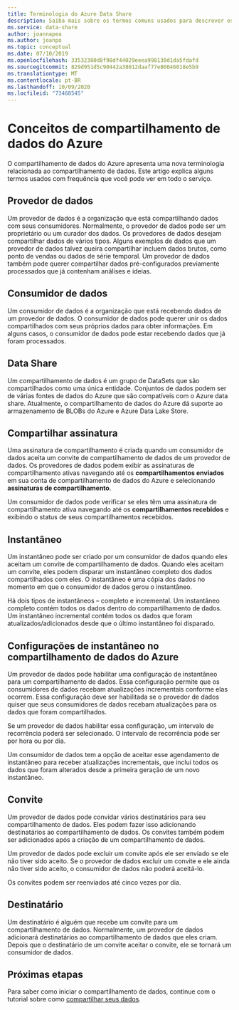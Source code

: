```yaml
---
title: Terminologia do Azure Data Share
description: Saiba mais sobre os termos comuns usados para descrever os recursos usados no compartilhamento de dados do Azure (provedor de dados, consumidor de dados, compartilhamento de dados, assinatura de compartilhamento, instantâneo, convite, destinatário.)
ms.service: data-share
author: joannapea
ms.author: joanpo
ms.topic: conceptual
ms.date: 07/10/2019
ms.openlocfilehash: 33532380d8f98df44029eeea998130d1da5fdafd
ms.sourcegitcommit: 829d951d5c90442a38012daaf77e86046018e5b9
ms.translationtype: MT
ms.contentlocale: pt-BR
ms.lasthandoff: 10/09/2020
ms.locfileid: "73468545"
---
```

# <a name="azure-data-share-concepts"></a>Conceitos de compartilhamento de dados do Azure 

O compartilhamento de dados do Azure apresenta uma nova terminologia relacionada ao compartilhamento de dados. Este artigo explica alguns termos usados com frequência que você pode ver em todo o serviço. 

## <a name="data-provider"></a>Provedor de dados

Um provedor de dados é a organização que está compartilhando dados com seus consumidores. Normalmente, o provedor de dados pode ser um proprietário ou um curador dos dados. Os provedores de dados desejam compartilhar dados de vários tipos. Alguns exemplos de dados que um provedor de dados talvez queira compartilhar incluem dados brutos, como ponto de vendas ou dados de série temporal. Um provedor de dados também pode querer compartilhar dados pré-configurados previamente processados que já contenham análises e ideias. 

## <a name="data-consumer"></a>Consumidor de dados 

Um consumidor de dados é a organização que está recebendo dados de um provedor de dados. O consumidor de dados pode querer unir os dados compartilhados com seus próprios dados para obter informações. Em alguns casos, o consumidor de dados pode estar recebendo dados que já foram processados. 

## <a name="data-share"></a>Data Share

Um compartilhamento de dados é um grupo de DataSets que são compartilhados como uma única entidade. Conjuntos de dados podem ser de várias fontes de dados do Azure que são compatíveis com o Azure data share. Atualmente, o compartilhamento de dados do Azure dá suporte ao armazenamento de BLOBs do Azure e Azure Data Lake Store. 

## <a name="share-subscription"></a>Compartilhar assinatura 

Uma assinatura de compartilhamento é criada quando um consumidor de dados aceita um convite de compartilhamento de dados de um provedor de dados. Os provedores de dados podem exibir as assinaturas de compartilhamento ativas navegando até os **compartilhamentos enviados** em sua conta de compartilhamento de dados do Azure e selecionando **assinaturas de compartilhamento**.

Um consumidor de dados pode verificar se eles têm uma assinatura de compartilhamento ativa navegando até os **compartilhamentos recebidos** e exibindo o status de seus compartilhamentos recebidos. 

## <a name="snapshot"></a>Instantâneo

Um instantâneo pode ser criado por um consumidor de dados quando eles aceitam um convite de compartilhamento de dados. Quando eles aceitam um convite, eles podem disparar um instantâneo completo dos dados compartilhados com eles. O instantâneo é uma cópia dos dados no momento em que o consumidor de dados gerou o instantâneo. 

Há dois tipos de instantâneos – completo e incremental. Um instantâneo completo contém todos os dados dentro do compartilhamento de dados. Um instantâneo incremental contém todos os dados que foram atualizados/adicionados desde que o último instantâneo foi disparado. 

## <a name="snapshot-settings-in-azure-data-share"></a>Configurações de instantâneo no compartilhamento de dados do Azure
 
Um provedor de dados pode habilitar uma configuração de instantâneo para um compartilhamento de dados. Essa configuração permite que os consumidores de dados recebam atualizações incrementais conforme elas ocorrem. Essa configuração deve ser habilitada se o provedor de dados quiser que seus consumidores de dados recebam atualizações para os dados que foram compartilhados. 

Se um provedor de dados habilitar essa configuração, um intervalo de recorrência poderá ser selecionado. O intervalo de recorrência pode ser por hora ou por dia. 

Um consumidor de dados tem a opção de aceitar esse agendamento de instantâneo para receber atualizações incrementais, que inclui todos os dados que foram alterados desde a primeira geração de um novo instantâneo. 

## <a name="invitation"></a>Convite

Um provedor de dados pode convidar vários destinatários para seu compartilhamento de dados. Eles podem fazer isso adicionando destinatários ao compartilhamento de dados. Os convites também podem ser adicionados após a criação de um compartilhamento de dados. 

Um provedor de dados pode excluir um convite após ele ser enviado se ele não tiver sido aceito. Se o provedor de dados excluir um convite e ele ainda não tiver sido aceito, o consumidor de dados não poderá aceitá-lo. 

Os convites podem ser reenviados até cinco vezes por dia. 

## <a name="recipient"></a>Destinatário

Um destinatário é alguém que recebe um convite para um compartilhamento de dados. Normalmente, um provedor de dados adicionará destinatários ao compartilhamento de dados que eles criam. Depois que o destinatário de um convite aceitar o convite, ele se tornará um consumidor de dados.  

## <a name="next-steps"></a>Próximas etapas

Para saber como iniciar o compartilhamento de dados, continue com o tutorial sobre como [compartilhar seus dados](share-your-data.md).
